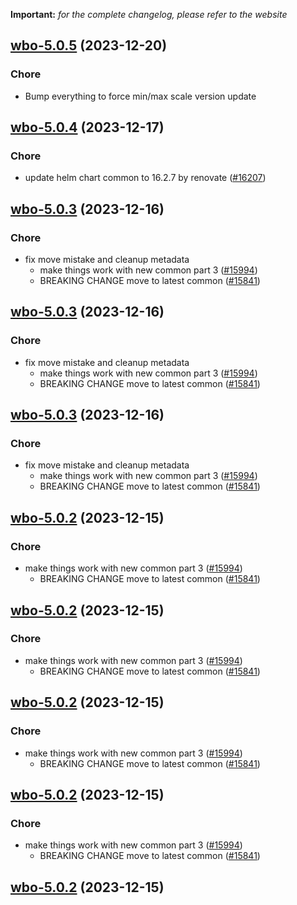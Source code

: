 **Important:**
*for the complete changelog, please refer to the website*




## [wbo-5.0.5](https://github.com/truecharts/charts/compare/wbo-5.0.4...wbo-5.0.5) (2023-12-20)

### Chore

- Bump everything to force min/max scale version update
  
  


## [wbo-5.0.4](https://github.com/truecharts/charts/compare/wbo-5.0.3...wbo-5.0.4) (2023-12-17)

### Chore

- update helm chart common to 16.2.7 by renovate ([#16207](https://github.com/truecharts/charts/issues/16207))
  
  


## [wbo-5.0.3](https://github.com/truecharts/charts/compare/wbo-4.0.3...wbo-5.0.3) (2023-12-16)

### Chore

- fix move mistake and cleanup metadata
  - make things work with new common part 3 ([#15994](https://github.com/truecharts/charts/issues/15994))
  - BREAKING CHANGE move to latest common ([#15841](https://github.com/truecharts/charts/issues/15841))
  
  


## [wbo-5.0.3](https://github.com/truecharts/charts/compare/wbo-4.0.3...wbo-5.0.3) (2023-12-16)

### Chore

- fix move mistake and cleanup metadata
  - make things work with new common part 3 ([#15994](https://github.com/truecharts/charts/issues/15994))
  - BREAKING CHANGE move to latest common ([#15841](https://github.com/truecharts/charts/issues/15841))
  
  


## [wbo-5.0.3](https://github.com/truecharts/charts/compare/wbo-4.0.3...wbo-5.0.3) (2023-12-16)

### Chore

- fix move mistake and cleanup metadata
  - make things work with new common part 3 ([#15994](https://github.com/truecharts/charts/issues/15994))
  - BREAKING CHANGE move to latest common ([#15841](https://github.com/truecharts/charts/issues/15841))
  
  


## [wbo-5.0.2](https://github.com/truecharts/charts/compare/wbo-4.0.3...wbo-5.0.2) (2023-12-15)

### Chore

- make things work with new common part 3 ([#15994](https://github.com/truecharts/charts/issues/15994))
  - BREAKING CHANGE move to latest common ([#15841](https://github.com/truecharts/charts/issues/15841))
  
  


## [wbo-5.0.2](https://github.com/truecharts/charts/compare/wbo-4.0.3...wbo-5.0.2) (2023-12-15)

### Chore

- make things work with new common part 3 ([#15994](https://github.com/truecharts/charts/issues/15994))
  - BREAKING CHANGE move to latest common ([#15841](https://github.com/truecharts/charts/issues/15841))
  
  


## [wbo-5.0.2](https://github.com/truecharts/charts/compare/wbo-4.0.3...wbo-5.0.2) (2023-12-15)

### Chore

- make things work with new common part 3 ([#15994](https://github.com/truecharts/charts/issues/15994))
  - BREAKING CHANGE move to latest common ([#15841](https://github.com/truecharts/charts/issues/15841))
  
  


## [wbo-5.0.2](https://github.com/truecharts/charts/compare/wbo-4.0.3...wbo-5.0.2) (2023-12-15)

### Chore

- make things work with new common part 3 ([#15994](https://github.com/truecharts/charts/issues/15994))
  - BREAKING CHANGE move to latest common ([#15841](https://github.com/truecharts/charts/issues/15841))
  
  


## [wbo-5.0.2](https://github.com/truecharts/charts/compare/wbo-4.0.3...wbo-5.0.2) (2023-12-15)

